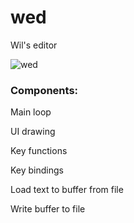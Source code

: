 # wed
Wil's editor

![wed](https://cloud.githubusercontent.com/assets/8480417/10098414/0b5902ee-6379-11e5-9c3d-29a1c5acc428.png)

### Components:

Main loop

UI drawing

Key functions

Key bindings

Load text to buffer from file

Write buffer to file